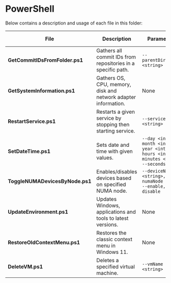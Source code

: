 # PowerShell

Below contains a description and usage of each file in this folder:

| File                              | Description                                                   | Parameters                                                        | Requires Administrator |
| ---                               | ---                                                           | ---                                                               | ---                    |
| **GetCommitIDsFromFolder.ps1**    | Gathers all commit IDs from repositories in a specific path.  | `--parentDirectory <string>`                                      | No                     |
| **GetSystemInformation.ps1**      | Gathers OS, CPU, memory, disk and network adapter information.| None                                                              | No                     |
| **RestartService.ps1**            | Restarts a given service by stopping then starting service.   | `--serviceName <string>`                                          | Yes                    |
| **SetDateTime.ps1**               | Sets date and time with given values.                         | `--day <int>, --month <int>, --year <int>, --hours <int>, --minutes <int>, --seconds <int>` | Yes                   |
| **ToggleNUMADevicesByNode.ps1**   | Enables/disables devices based on specified NUMA node.        | `--deviceName <string>, --numaNode <int>, --enable, --disable`    | Yes                    |
| **UpdateEnvironment.ps1**         | Updates Windows, applications and tools to latest versions.   | None                                                              | Yes                    |
| **RestoreOldContextMenu.ps1**     | Restores the classic context menu in Windows 11.              | None                                                              | Yes                    |
| **DeleteVM.ps1**                  | Deletes a specified virtual machine.                          | `--vmName <string>`                                               | Yes                    |
